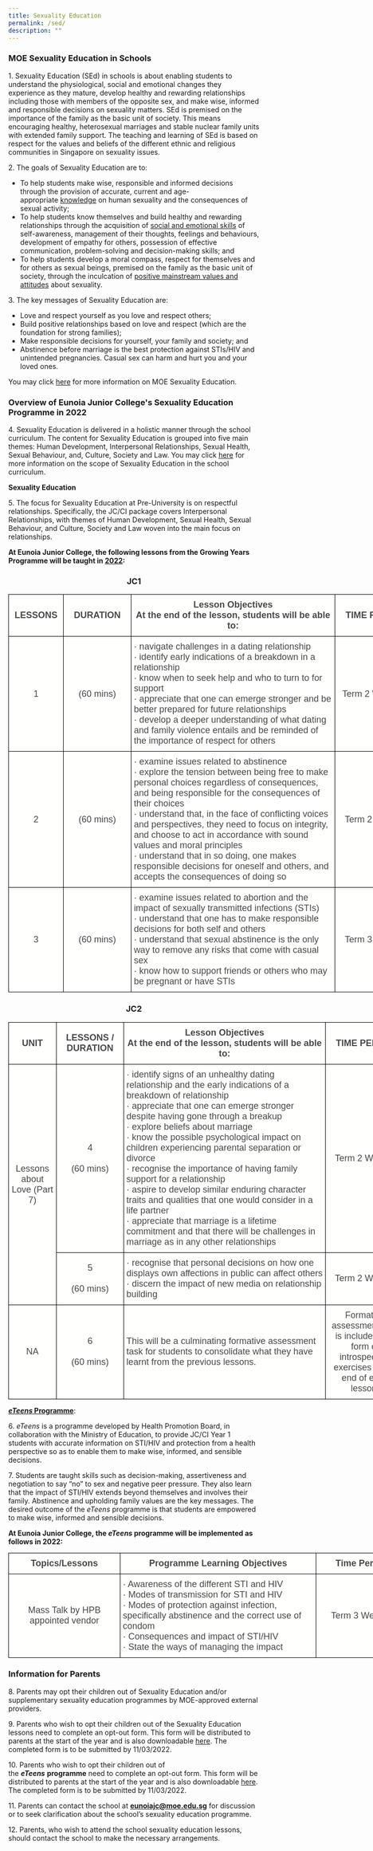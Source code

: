 ```yaml
---
title: Sexuality Education
permalink: /sed/
description: ""
---
```

### **MOE** **Sexuality Education in Schools**

1\. Sexuality Education (SEd) in schools is about enabling students to understand the physiological, social and emotional changes they experience as they mature, develop healthy and rewarding relationships including those with members of the opposite sex, and make wise, informed and responsible decisions on sexuality matters. SEd is premised on the importance of the family as the basic unit of society. This means encouraging healthy, heterosexual marriages and stable nuclear family units with extended family support. The teaching and learning of SEd is based on respect for the values and beliefs of the different ethnic and religious communities in Singapore on sexuality issues.

2\. The goals of Sexuality Education are to:

*   To help students make wise, responsible and informed decisions through the provision of accurate, current and age-appropriate <u>knowledge</u> on human sexuality and the consequences of sexual activity;
*   To help students know themselves and build healthy and rewarding relationships through the acquisition of <u>social and emotional skills</u> of self-awareness, management of their thoughts, feelings and behaviours, development of empathy for others, possession of effective communication, problem-solving and decision-making skills; and
*   To help students develop a moral compass, respect for themselves and for others as sexual beings, premised on the family as the basic unit of society, through the inculcation of <u>positive mainstream values and attitudes</u> about sexuality.

3\. The key messages of Sexuality Education are:

*   Love and respect yourself as you love and respect others;
*   Build positive relationships based on love and respect (which are the foundation for strong families);
*   Make responsible decisions for yourself, your family and society; and
*   Abstinence before marriage is the best protection against STIs/HIV and unintended pregnancies. Casual sex can harm and hurt you and your loved ones.

You may click [here](https://www.moe.gov.sg/programmes/sexuality-education) for more information on MOE Sexuality Education.

### **Overview of Eunoia Junior College's Sexuality Education Programme in 2022**

4\. Sexuality Education is delivered in a holistic manner through the school curriculum. The content for Sexuality Education is grouped into five main themes: Human Development, Interpersonal Relationships, Sexual Health, Sexual Behaviour, and, Culture, Society and Law. You may click [here](https://www.moe.gov.sg/programmes/sexuality-education/scope-and-teaching-approach) for more information on the scope of Sexuality Education in the school curriculum.

**Sexuality Education**

5\. The focus for Sexuality Education at Pre-University is on respectful relationships. Specifically, the JC/CI package covers Interpersonal Relationships, with themes of Human Development, Sexual Health, Sexual Behaviour, and Culture, Society and Law woven into the main focus on relationships.

**At Eunoia Junior College, the following lessons from the Growing Years Programme will be taught in <u>2022</u>:**

<center><h3>JC1</h3></center>

<style type="text/css">
.tg  {border-collapse:collapse;border-spacing:0;margin:0px auto;}
.tg td{border-color:black;border-style:solid;border-width:1px;font-family:Arial, sans-serif;font-size:14px;
  overflow:hidden;padding:10px 5px;word-break:normal;}
.tg th{border-color:black;border-style:solid;border-width:1px;font-family:Arial, sans-serif;font-size:14px;
  font-weight:normal;overflow:hidden;padding:10px 5px;word-break:normal;}
.tg .tg-8sjc{background-color:#FFFFFE;color:#484848;font-size:18px;font-weight:bold;text-align:center;vertical-align:middle}
.tg .tg-on1j{background-color:#FFFFFE;color:#484848;font-size:18px;text-align:center;vertical-align:middle}
.tg .tg-y2np{background-color:#FFFFFE;color:#484848;font-size:18px;text-align:left;vertical-align:middle}
</style>
<table class="tg" style="undefined;table-layout: fixed; width: 816px">
<colgroup>
<col style="width: 110px">
<col style="width: 136px">
<col style="width: 410px">
<col style="width: 160px">
</colgroup>
<tbody>
  <tr>
    <td class="tg-8sjc"><span style="font-weight:bold">LESSONS</span></td>
    <td class="tg-8sjc"><span style="font-weight:bold">DURATION</span></td>
    <td class="tg-8sjc"><span style="font-weight:bold">Lesson Objectives</span><br>At the end of the lesson, students will be able to:</td>
    <td class="tg-8sjc"><span style="font-weight:bold">TIME PERIOD</span></td>
  </tr>
  <tr>
    <td class="tg-on1j"> 1</td>
    <td class="tg-on1j">(60 mins)</td>
    <td class="tg-y2np">·       navigate challenges in a dating relationship<br>·       identify early indications of a breakdown in a relationship<br>·       know when to seek help and who to turn to for support<br>·       appreciate that one can emerge stronger and be better prepared for future relationships<br>·       develop a deeper understanding of what dating and family violence entails and be reminded of the importance of respect for others</td>
    <td class="tg-on1j">Term 2 Week 10</td>
  </tr>
  <tr>
    <td class="tg-on1j">2</td>
    <td class="tg-on1j">(60 mins)</td>
    <td class="tg-y2np">·       examine issues related to abstinence<br>·       explore the tension between being free to make personal choices regardless of consequences, and being responsible for the consequences of their choices<br>·       understand that, in the face of conflicting voices and perspectives, they need to focus on integrity, and choose to act in accordance with sound values and moral principles<br>·       understand that in so doing, one makes responsible decisions for oneself and others, and accepts the consequences of doing so</td>
    <td class="tg-on1j">Term 2 Week 8</td>
  </tr>
  <tr>
    <td class="tg-on1j">3</td>
    <td class="tg-on1j">(60 mins)</td>
    <td class="tg-y2np">·       examine issues related to abortion and the impact of sexually transmitted infections (STIs)<br>·       understand that one has to make responsible decisions for both self and others<br>·       understand that sexual abstinence is the only way to remove any risks that come with casual sex<br>·       know how to support friends or others who may be pregnant or have STIs</td>
    <td class="tg-on1j">Term 3 Week 8</td>
  </tr>
</tbody>
</table>


<center><h3>JC2</h3></center>

<style type="text/css">
.tg  {border-collapse:collapse;border-spacing:0;margin:0px auto;}
.tg td{border-color:black;border-style:solid;border-width:1px;font-family:Arial, sans-serif;font-size:14px;
  overflow:hidden;padding:10px 5px;word-break:normal;}
.tg th{border-color:black;border-style:solid;border-width:1px;font-family:Arial, sans-serif;font-size:14px;
  font-weight:normal;overflow:hidden;padding:10px 5px;word-break:normal;}
.tg .tg-8sjc{background-color:#FFFFFE;color:#484848;font-size:18px;font-weight:bold;text-align:center;vertical-align:middle}
.tg .tg-on1j{background-color:#FFFFFE;color:#484848;font-size:18px;text-align:center;vertical-align:middle}
.tg .tg-y2np{background-color:#FFFFFE;color:#484848;font-size:18px;text-align:left;vertical-align:middle}
</style>
<table class="tg" style="undefined;table-layout: fixed; width: 796px">
<colgroup>
<col style="width: 96px">
<col style="width: 136px">
<col style="width: 410px">
<col style="width: 160px">
</colgroup>
<tbody>
  <tr>
    <td class="tg-8sjc"><span style="font-weight:bold">UNIT</span></td>
    <td class="tg-8sjc"><span style="font-weight:bold">LESSONS / DURATION</span></td>
    <td class="tg-8sjc"><span style="font-weight:bold">Lesson Objectives</span><br>At the end of the lesson, students will be able to:</td>
    <td class="tg-8sjc"><span style="font-weight:bold">TIME PERIOD</span></td>
  </tr>
  <tr>
    <td class="tg-on1j" rowspan="2">Lessons about Love (Part 7)</td>
    <td class="tg-on1j">4<br><br>(60 mins)</td>
    <td class="tg-y2np">·       identify signs of an unhealthy dating relationship and the early indications of a breakdown of relationship<br>·       appreciate that one can emerge stronger despite having gone through a breakup<br>·       explore beliefs about marriage<br>·       know the possible psychological impact on children experiencing parental separation or divorce<br>·       recognise the importance of having family support for a relationship<br>·       aspire to develop similar enduring character traits and qualities that one would consider in a life partner<br>·       appreciate that marriage is a lifetime commitment and that there will be challenges in marriage as in any other relationships</td>
    <td class="tg-on1j">Term 2 Week 8</td>
  </tr>
  <tr>
    <td class="tg-on1j">5<br><br>(60 mins)</td>
    <td class="tg-y2np">·       recognise that personal decisions on how one displays own affections in public can affect others<br>·       discern the impact of new media on relationship building</td>
    <td class="tg-on1j">Term 2 Week 2</td>
  </tr>
  <tr>
    <td class="tg-on1j">NA</td>
    <td class="tg-on1j">6<br><br>(60 mins)</td>
    <td class="tg-y2np">This will be a culminating formative assessment task for students to consolidate what they have learnt from the previous lessons.</td>
    <td class="tg-on1j">Formative assessment task is included in a form of introspection exercises at the end of each lesson.</td>
  </tr>
</tbody>
</table>


<u><b><em>eTeens</em> Programme</b></u>:

6. _eTeens_ is a programme developed by Health Promotion Board, in collaboration with the Ministry of Education, to provide JC/CI Year 1 students with accurate information on STI/HIV and protection from a health perspective so as to enable them to make wise, informed, and sensible decisions.

7\. Students are taught skills such as decision-making, assertiveness and negotiation to say “no” to sex and negative peer pressure. They also learn that the impact of STI/HIV extends beyond themselves and involves their family. Abstinence and upholding family values are the key messages. The desired outcome of the _eTeens_ programme is that students are empowered to make wise, informed and sensible decisions.

**At Eunoia Junior College, the _eTeens_ programme will be implemented as follows in 2022:**

<style type="text/css">
.tg  {border-collapse:collapse;border-spacing:0;margin:0px auto;}
.tg td{border-color:black;border-style:solid;border-width:1px;font-family:Arial, sans-serif;font-size:14px;
  overflow:hidden;padding:10px 5px;word-break:normal;}
.tg th{border-color:black;border-style:solid;border-width:1px;font-family:Arial, sans-serif;font-size:14px;
  font-weight:normal;overflow:hidden;padding:10px 5px;word-break:normal;}
.tg .tg-l5uw{background-color:#FFFFFE;color:#484848;font-size:18px;font-weight:bold;text-align:center;vertical-align:top}
.tg .tg-on1j{background-color:#FFFFFE;color:#484848;font-size:18px;text-align:center;vertical-align:middle}
.tg .tg-y2np{background-color:#FFFFFE;color:#484848;font-size:18px;text-align:left;vertical-align:middle}
</style>
<table class="tg" style="undefined;table-layout: fixed; width: 799px">
<colgroup>
<col style="width: 224px">
<col style="width: 394px">
<col style="width: 181px">
</colgroup>
<tbody>
  <tr>
    <td class="tg-l5uw"><span style="font-weight:bold">Topics/Lessons</span></td>
    <td class="tg-l5uw"><span style="font-weight:bold">Programme Learning Objectives</span></td>
    <td class="tg-l5uw"><span style="font-weight:bold">Time Period</span></td>
  </tr>
  <tr>
    <td class="tg-on1j">Mass Talk by HPB appointed vendor</td>
    <td class="tg-y2np">·       Awareness of the different STI and HIV<br>·       Modes of transmission for STI and HIV<br>·       Modes of protection against infection, specifically abstinence and the correct use of condom<br>·       Consequences and impact of STI/HIV<br>·       State the ways of managing the impact</td>
    <td class="tg-on1j">Term 3 Week 6</td>
  </tr>
</tbody>
</table>

### **Information for Parents**

8\. Parents may opt their children out of Sexuality Education and/or supplementary sexuality education programmes by MOE-approved external providers.

9\. Parents who wish to opt their children out of the Sexuality Education lessons need to complete an opt-out form. This form will be distributed to parents at the start of the year and is also downloadable [here](/files/Growing-Years-Opt-out-2022.pdf). The completed form is to be submitted by 11/03/2022.

10\. Parents who wish to opt their children out of the **_eTeens_** **programme** need to complete an opt-out form. This form will be distributed to parents at the start of the year and is also downloadable [here](/files/eTeens-Parents-Opt-out-Form-JCCI-2022.pdf). The completed form is to be submitted by 11/03/2022.

11\. Parents can contact the school at [**eunoiajc@moe.edu.sg**](mailto:eunoiajc@moe.edu.sg) for discussion or to seek clarification about the school’s sexuality education programme.

12\. Parents, who wish to attend the school sexuality education lessons, should contact the school to make the necessary arrangements.